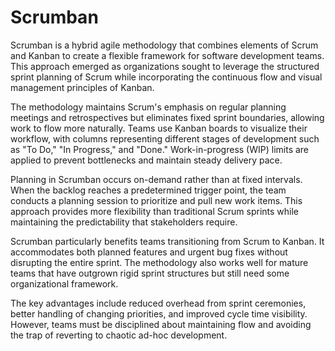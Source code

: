 # Scrumban

Scrumban is a hybrid agile methodology that combines elements of Scrum and Kanban to create a flexible framework for software development teams. This approach emerged as organizations sought to leverage the structured sprint planning of Scrum while incorporating the continuous flow and visual management principles of Kanban.

The methodology maintains Scrum's emphasis on regular planning meetings and retrospectives but eliminates fixed sprint boundaries, allowing work to flow more naturally. Teams use Kanban boards to visualize their workflow, with columns representing different stages of development such as "To Do," "In Progress," and "Done." Work-in-progress (WIP) limits are applied to prevent bottlenecks and maintain steady delivery pace.

Planning in Scrumban occurs on-demand rather than at fixed intervals. When the backlog reaches a predetermined trigger point, the team conducts a planning session to prioritize and pull new work items. This approach provides more flexibility than traditional Scrum sprints while maintaining the predictability that stakeholders require.

Scrumban particularly benefits teams transitioning from Scrum to Kanban. It accommodates both planned features and urgent bug fixes without disrupting the entire sprint. The methodology also works well for mature teams that have outgrown rigid sprint structures but still need some organizational framework.

The key advantages include reduced overhead from sprint ceremonies, better handling of changing priorities, and improved cycle time visibility. However, teams must be disciplined about maintaining flow and avoiding the trap of reverting to chaotic ad-hoc development.
